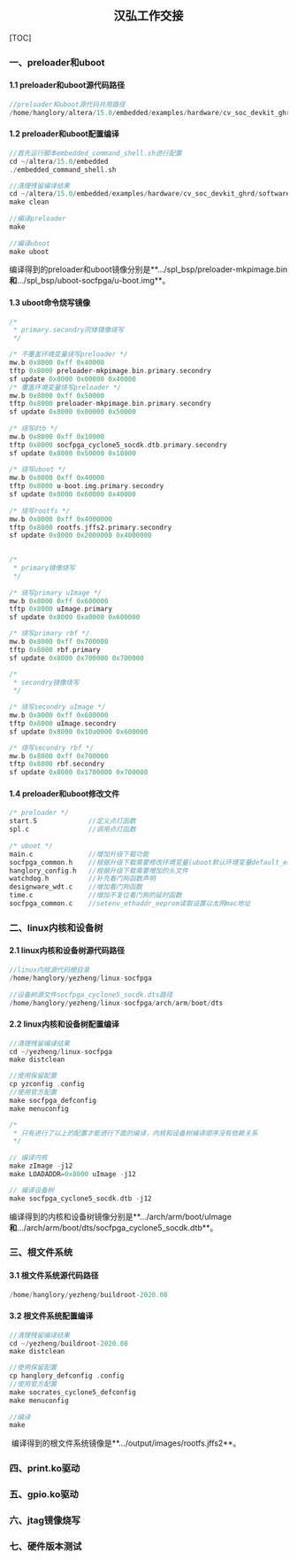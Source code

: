 ## <center>汉弘工作交接</center>

[TOC]

### 一、preloader和uboot

#### 1.1 preloader和uboot源代码路径

```c
//preloader和uboot源代码共用路径
/home/hanglory/altera/15.0/embedded/examples/hardware/cv_soc_devkit_ghrd/software/spl_bsp/uboot-socfpga
```

#### 1.2 preloader和uboot配置编译

```c
//首先运行脚本embedded_command_shell.sh进行配置
cd ~/altera/15.0/embedded
./embedded_command_shell.sh    

//清理残留编译结果
cd ~/altera/15.0/embedded/examples/hardware/cv_soc_devkit_ghrd/software/spl_bsp
make clean
    
//编译preloader
make 	
    
//编译uboot
make uboot    
```

​		编译得到的preloader和uboot镜像分别是**.../spl_bsp/preloader-mkpimage.bin**和**.../spl_bsp/uboot-socfpga/u-boot.img**。

#### 1.3 uboot命令烧写镜像

```c
/*
 * primary.secondry同体镜像烧写
 */ 

/* 不覆盖环境变量烧写preloader */
mw.b 0x8000 0xff 0x40000
tftp 0x8000 preloader-mkpimage.bin.primary.secondry
sf update 0x8000 0x00000 0x40000  
/* 覆盖环境变量烧写preloader */
mw.b 0x8000 0xff 0x50000
tftp 0x8000 preloader-mkpimage.bin.primary.secondry
sf update 0x8000 0x00000 0x50000   
    
/* 烧写dtb */
mw.b 0x8000 0xff 0x10000
tftp 0x8000 socfpga_cyclone5_socdk.dtb.primary.secondry
sf update 0x8000 0x50000 0x10000
    
/* 烧写uboot */
mw.b 0x8000 0xff 0x40000
tftp 0x8000 u-boot.img.primary.secondry
sf update 0x8000 0x60000 0x40000    
    
/* 烧写rootfs */
mw.b 0x8000 0xff 0x4000000
tftp 0x8000 rootfs.jffs2.primary.secondry
sf update 0x8000 0x2000000 0x4000000
    

/*
 * primary镜像烧写
 */ 
    
/* 烧写primary uImage */
mw.b 0x8000 0xff 0x600000
tftp 0x8000 uImage.primary
sf update 0x8000 0xa0000 0x600000

/* 烧写primary rbf */
mw.b 0x8000 0xff 0x700000
tftp 0x8000 rbf.primary
sf update 0x8000 0x700000 0x700000

/*
 * secondry镜像烧写
 */ 
    
/* 烧写secondry uImage */
mw.b 0x8000 0xff 0x600000
tftp 0x8000 uImage.secondry
sf update 0x8000 0x10a0000 0x600000

/* 烧写secondry rbf */
mw.b 0x8000 0xff 0x700000
tftp 0x8000 rbf.secondry
sf update 0x8000 0x1700000 0x700000
```

#### 1.4 preloader和uboot修改文件

```c
/* preloader */
start.S				//定义点灯函数
spl.c				//调用点灯函数   
    
/* uboot */    
main.c				//增加升级下载功能
socfpga_common.h	//根据升级下载需要修改环境变量(uboot默认环境变量default_environment)    
hanglory_config.h	//根据升级下载需要增加的头文件
watchdog.h			//补充看门狗函数声明
designware_wdt.c	//增加看门狗函数
time.c				//增加不复位看门狗的延时函数
socfpga_common.c   	//setenv_ethaddr_eeprom读取设置以太网mac地址
```



### 二、linux内核和设备树

#### 2.1 linux内核和设备树源代码路径

```c
//linux内核源代码根目录
/home/hanglory/yezheng/linux-socfpga
    
//设备树源文件socfpga_cyclone5_socdk.dts路径
/home/hanglory/yezheng/linux-socfpga/arch/arm/boot/dts
```

#### 2.2 linux内核和设备树配置编译

```c
//清理残留编译结果
cd ~/yezheng/linux-socfpga
make distclean

//使用保留配置
cp yzconfig .config   
//使用官方配置
make socfpga_defconfig	
make menuconfig

/*
 * 只有进行了以上的配置才能进行下面的编译，内核和设备树编译顺序没有依赖关系
 */    
    
// 编译内核 
make zImage -j12
make LOADADDR=0x8000 uImage -j12 

// 编译设备树 
make socfpga_cyclone5_socdk.dtb -j12
```

​		编译得到的内核和设备树镜像分别是**.../arch/arm/boot/uImage**和**.../arch/arm/boot/dts/socfpga_cyclone5_socdk.dtb**。



### 三、根文件系统

#### 3.1 根文件系统源代码路径

```c
/home/hanglory/yezheng/buildroot-2020.08
```

#### 3.2 根文件系统配置编译

```c
//清理残留编译结果
cd ~/yezheng/buildroot-2020.08
make distclean

//使用保留配置
cp hanglory_defconfig .config
//使用官方配置
make socrates_cyclone5_defconfig	
make menuconfig
    
//编译 
make     
```

​		编译得到的根文件系统镜像是**.../output/images/rootfs.jffs2**。



### 四、print.ko驱动

### 五、gpio.ko驱动

### 六、jtag镜像烧写

### 七、硬件版本测试